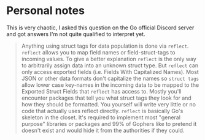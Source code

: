 # Personal notes

This is very chaotic, I asked this question on the Go official Discord server and got answers I'm not quite qualified to interpret yet. 
>Anything using struct tags for data population is done via `reflect`. `reflect` allows you to map field names or field-struct-tags to incoming values.
>To give a better explanation `reflect` is the only way to arbitrarily assign data into an unknown struct type. But `reflect` can only access exported fields (i.e. Fields With Capitalized Names). Most JSON or other data formats don't capitalize the names so `struct tags` allow lower case key-names in the incoming data to be mapped to the Exported Struct Fields that `reflect` has access to.
> Mostly you'll encounter packages that tell you what struct tags they look for and how they should be formatted. You yourself will write very little or no code that actually uses reflect directly.
> `reflect` is basically Go's skeleton in the closet. It's required to implement most "general purpose" libraries or packages and 99% of Gophers like to pretend it doesn't exist and would hide it from the authorities if they could.
> 